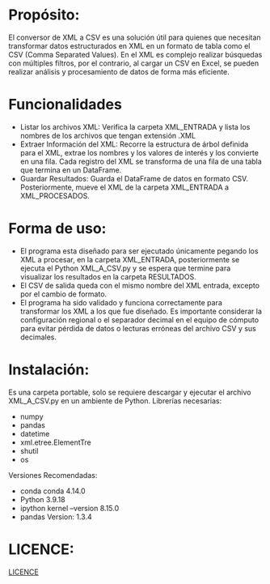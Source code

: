 # Propósito:
El conversor de XML a CSV es una solución útil para quienes que necesitan transformar datos estructurados en XML en un formato de tabla como el CSV (Comma Separated Values).
En el XML es complejo realizar búsquedas con múltiples filtros, por el contrario, al cargar un CSV en Excel, se pueden realizar análisis y procesamiento de datos de forma más eficiente.

# Funcionalidades
- Listar los archivos XML: Verifica la carpeta XML_ENTRADA y lista los nombres de los archivos que tengan extensión .XML
- Extraer Información del XML: Recorre la estructura de árbol definida para el XML, extrae los nombres y los valores de interés y los convierte en una fila.  Cada registro del XML se transforma de una fila de una tabla que termina en un DataFrame.
- Guardar Resultados: Guarda el DataFrame de datos en formato CSV. Posteriormente, mueve el XML de la carpeta XML_ENTRADA a XML_PROCESADOS.

# Forma de uso:
- El programa esta diseñado para ser ejecutado únicamente pegando los XML a procesar, en la carpeta XML_ENTRADA, posteriormente se ejecuta el Python XML_A_CSV.py y se espera que termine para visualizar los resultados en la carpeta RESULTADOS. 
- El CSV de salida queda con el mismo nombre del XML entrada, excepto por el cambio de formato.
- El programa ha sido validado y funciona correctamente para transformar los XML a los que fue diseñado. Es importante considerar la configuración regional o el separador decimal en el equipo de cómputo para evitar pérdida de datos o lecturas erróneas del archivo CSV y sus decimales.

# Instalación:
Es una carpeta portable, solo se requiere descargar y ejecutar el archivo XML_A_CSV.py en un ambiente de Python.
Librerías necesarias:
- numpy 
-	pandas 
-	datetime
-	xml.etree.ElementTre
-	shutil
-	os

Versiones Recomendadas:
- conda conda 4.14.0
- Python 3.9.18
- ipython kernel –version  8.15.0
- pandas Version: 1.3.4

# LICENCE:
[LICENCE](LICENCE)

